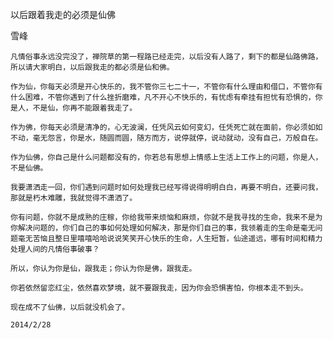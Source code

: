 以后跟着我走的必须是仙佛

雪峰


    凡情俗事永远没完没了，禅院草的第一程路已经走完，以后没有人路了，剩下的都是仙路佛路，所以请大家明白，以后跟我走的都必须是仙和佛。

    作为仙，你每天必须是开心快乐的，我不管你三七二十一，不管你有什么理由和借口，不管你有什么困难，不管你遇到了什么挫折磨难，凡不开心不快乐的，有忧虑有牵挂有担忧有恐惧的，你是人，不是仙，你再不能跟着我走了。

    作为佛，你每天必须是清净的，心无波澜，任凭风云如何变幻，任凭死亡就在面前，你必须如如不动，毫无怨言，你是水，随圆而圆，随方而方，说停就停，说动就动，没有自己，万般自在。

    作为仙佛，你自己是什么问题都没有的，你若总有思想上情感上生活上工作上的问题，你是人，不是仙佛。

    我要潇洒走一回，你们遇到问题时如何处理我已经写得说得明明白白，再要不明白，还要问我，那就是朽木难雕，我就觉得不潇洒了。

    你有问题，你就不是成熟的庄稼，你给我带来烦恼和麻烦，你就不是我寻找的生命，我来不是为你解决问题的，你们自己的事如何处理如何解决，那是你们自己的事，我领着走的生命是毫无问题毫无苦恼且整日里嘻嘻哈哈说说笑笑开心快乐的生命，人生短暂，仙途遥远，哪有时间和精力处理人间的凡情俗事破事？

    所以，你认为你是仙，跟我走；你认为你是佛，跟我走。

    你若依然留恋红尘，依然喜欢梦境，就不要跟我走，因为你会恐惧害怕，你根本走不到头。

    现在成不了仙佛，以后就没机会了。

    2014/2/28




